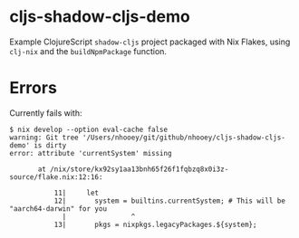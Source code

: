 # cljs-shadow-cljs-demo

Example ClojureScript `shadow-cljs` project packaged with Nix Flakes, using `clj-nix` and the `buildNpmPackage` function.

# Errors

Currently fails with:

```
$ nix develop --option eval-cache false
warning: Git tree '/Users/nhooey/git/github/nhooey/cljs-shadow-cljs-demo' is dirty
error: attribute 'currentSystem' missing

       at /nix/store/kx92sy1aa13bnh65f26f1fqbzq8x0i3z-source/flake.nix:12:16:

           11|     let
           12|       system = builtins.currentSystem; # This will be "aarch64-darwin" for you
             |                ^
           13|       pkgs = nixpkgs.legacyPackages.${system};

```
